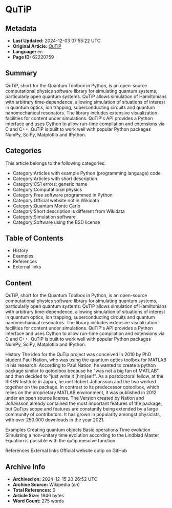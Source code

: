 # QuTiP

## Metadata
- **Last Updated:** 2024-12-03 07:55:22 UTC
- **Original Article:** [QuTiP](https://en.wikipedia.org/wiki/QuTiP)
- **Language:** en
- **Page ID:** 62220759

## Summary
QuTiP, short for the Quantum Toolbox in Python, is an open-source computational physics software library for simulating quantum systems, particularly open quantum systems.  QuTiP allows simulation of Hamiltonians with arbitrary time-dependence, allowing simulation of situations of interest in quantum optics, ion trapping, superconducting circuits and quantum nanomechanical resonators.  The library includes extensive visualization facilities for content under simulations.
QuTiP's API provides a Python interface and uses Cython to allow run-time compilation and extensions via C and C++.  QuTiP is built to work well with popular Python packages NumPy, SciPy, Matplotlib and IPython.

## Categories
This article belongs to the following categories:

- Category:Articles with example Python (programming language) code
- Category:Articles with short description
- Category:CS1 errors: generic name
- Category:Computational physics
- Category:Free software programmed in Python
- Category:Official website not in Wikidata
- Category:Quantum Monte Carlo
- Category:Short description is different from Wikidata
- Category:Simulation software
- Category:Software using the BSD license

## Table of Contents

- History
- Examples
- References
- External links

## Content

QuTiP, short for the Quantum Toolbox in Python, is an open-source computational physics software library for simulating quantum systems, particularly open quantum systems.  QuTiP allows simulation of Hamiltonians with arbitrary time-dependence, allowing simulation of situations of interest in quantum optics, ion trapping, superconducting circuits and quantum nanomechanical resonators.  The library includes extensive visualization facilities for content under simulations.
QuTiP's API provides a Python interface and uses Cython to allow run-time compilation and extensions via C and C++.  QuTiP is built to work well with popular Python packages NumPy, SciPy, Matplotlib and IPython.

History
The idea for the QuTip project was conceived in 2010 by PhD student Paul Nation, who was using the quantum optics toolbox for MATLAB in his research. According to Paul Nation, he wanted to create a python package similar to qotoolbox because he "was not a big fan of MATLAB" and then decided to "just write it [him]self".  As a postdoctoral fellow, at the RIKEN Institute in Japan, he met Robert Johansson and the two worked together on the package. 
In contrast to its predecessor qotoolbox, which relies on the proprietary MATLAB environment, it was published in 2012 under an open source license.
The Version created by Nation and Johansson already contained the most important features of the package, but QuTips scope and features are constantly being extended by a large community of contributors. It has grown in popularity amongst physicists, with over 250.000 downloads in the year 2021.

Examples
Creating quantum objects
Basic operations
Time evolution
Simulating a non-unitary time evolution according to the Lindblad Master Equation is possible with the qutip.mesolve function

References
External links
Official website
qutip on GitHub

## Archive Info
- **Archived on:** 2024-12-15 20:26:52 UTC
- **Archive Source:** Wikipedia (_en_)
- **Total References:** 0
- **Article Size:** 1846 bytes
- **Word Count:** 275 words
